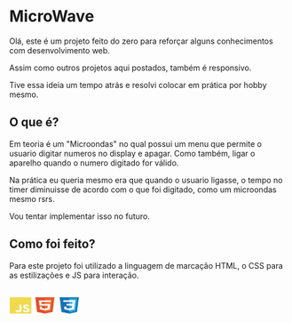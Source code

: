 # MicroWave

Olá, este é um projeto feito do zero para reforçar alguns conhecimentos
com desenvolvimento web.

Assim como outros projetos aqui postados, também é responsivo.

Tive essa ideia um tempo atrás e resolvi colocar em prática por hobby mesmo.

## O que é?

Em teoria é um "Microondas" no qual possui um menu que permite o usuario
digitar numeros no display e apagar. Como também, ligar o aparelho
quando o numero digitado for válido.

Na prática eu queria mesmo era que quando o usuario ligasse, o tempo no timer 
diminuisse de acordo com o que foi digitado, como um microondas mesmo rsrs.

Vou tentar implementar isso no futuro.

## Como foi feito?
Para este projeto foi utilizado a linguagem de marcação HTML, o CSS para as estilizações
e JS para interação.


<div style="display: inline_block" ><br>
<img align="center" alt="Js" height="30" width="40" src="https://raw.githubusercontent.com/devicons/devicon/master/icons/javascript/javascript-plain.svg">
<img align="center" alt="HTML" height="30" width="40" src="https://raw.githubusercontent.com/devicons/devicon/master/icons/html5/html5-original.svg">
<img align="center" alt="CSS" height="30" width="40" src="https://raw.githubusercontent.com/devicons/devicon/master/icons/css3/css3-original.svg">
</div>
